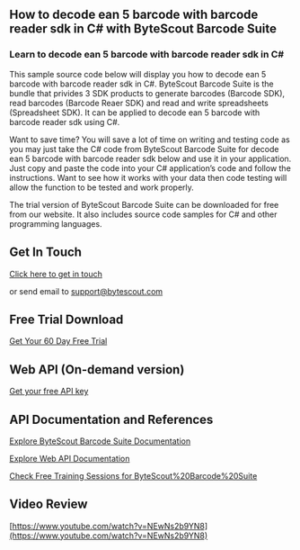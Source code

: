 ## How to decode ean 5 barcode with barcode reader sdk in C# with ByteScout Barcode Suite

### Learn to decode ean 5 barcode with barcode reader sdk in C#

This sample source code below will display you how to decode ean 5 barcode with barcode reader sdk in C#. ByteScout Barcode Suite is the bundle that privides 3  SDK products to generate barcodes (Barcode SDK), read barcodes (Barcode Reaer SDK) and read and write spreadsheets (Spreadsheet SDK). It can be applied to decode ean 5 barcode with barcode reader sdk using C#.

Want to save time? You will save a lot of time on writing and testing code as you may just take the C# code from ByteScout Barcode Suite for decode ean 5 barcode with barcode reader sdk below and use it in your application. Just copy and paste the code into your C# application’s code and follow the instructions. Want to see how it works with your data then code testing will allow the function to be tested and work properly.

The trial version of ByteScout Barcode Suite can be downloaded for free from our website. It also includes source code samples for C# and other programming languages.

## Get In Touch

[Click here to get in touch](https://bytescout.zendesk.com/hc/en-us/requests/new?subject=ByteScout%20Barcode%20Suite%20Question)

or send email to [support@bytescout.com](mailto:support@bytescout.com?subject=ByteScout%20Barcode%20Suite%20Question) 

## Free Trial Download

[Get Your 60 Day Free Trial](https://bytescout.com/download/web-installer?utm_source=github-readme)

## Web API (On-demand version)

[Get your free API key](https://pdf.co/documentation/api?utm_source=github-readme)

## API Documentation and References

[Explore ByteScout Barcode Suite Documentation](https://bytescout.com/documentation/index.html?utm_source=github-readme)

[Explore Web API Documentation](https://pdf.co/documentation/api?utm_source=github-readme)

[Check Free Training Sessions for ByteScout%20Barcode%20Suite](https://academy.bytescout.com/)

## Video Review

[https://www.youtube.com/watch?v=NEwNs2b9YN8](https://www.youtube.com/watch?v=NEwNs2b9YN8)